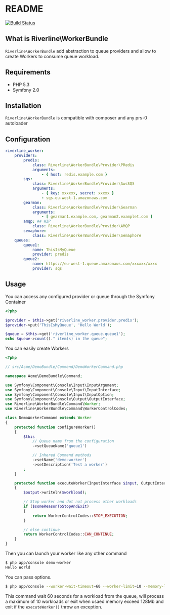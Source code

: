 # README

[![Build Status](https://secure.travis-ci.org/rcambien/riverline-worker-bundle.png)](http://travis-ci.org/rcambien/riverline-worker-bundle)

## What is Riverline\WorkerBundle

``Riverline\WorkerBundle`` add abstraction to queue providers and allow to create Workers to consume queue workload.

## Requirements

* PHP 5.3
* Symfony 2.0

## Installation

``Riverline\WorkerBundle`` is compatible with composer and any prs-0 autoloader

## Configuration

```yml
riverline_worker:
    providers:
        predis:
            class: Riverline\WorkerBundle\Provider\PRedis
            arguments:
                - { host: redis.example.com }
        sqs:
            class: Riverline\WorkerBundle\Provider\AwsSQS
            arguments:
                - { key: xxxxxx, secret: xxxxx }
                - sqs.eu-west-1.amazonaws.com
        gearman:
            class: Riverline\WorkerBundle\Provider\Gearman
            arguments:
                - [ gearman1.example.com, gearman2.examplet.com ]
        amqp: ## WIP
            class: Riverline\WorkerBundle\Provider\AMQP
        semaphore:
            class: Riverline\WorkerBundle\Provider\Semaphore
    queues:
        queue1:
            name: ThisIsMyQueue
            provider: predis
        queue2:
            name: https://eu-west-1.queue.amazonaws.com/xxxxxx/xxxx
            provider: sqs
```

## Usage

You can access any configured provider or queue through the Symfony Container

```php
<?php

$provider = $this->get('riverline_worker.provider.predis');
$provider->put('ThisIsMyQueue', 'Hello World');

$queue = $this->get('riverline_worker.queue.queue1');
echo $queue->count()." item(s) in the queue";
```

You can easily create Workers

```php
<?php

// src/Acme/DemoBundle/Command/DemoWorkerCommand.php

namespace Acme\DemoBundle\Command;

use Symfony\Component\Console\Input\InputArgument;
use Symfony\Component\Console\Input\InputInterface;
use Symfony\Component\Console\Input\InputOption;
use Symfony\Component\Console\Output\OutputInterface;
use Riverline\WorkerBundle\Command\Worker;
use Riverline\WorkerBundle\Command\WorkerControlCodes;

class DemoWorkerCommand extends Worker
{
    protected function configureWorker()
    {
        $this
            // Queue name from the configuration
            ->setQueueName('queue1')

            // Inhered Command methods
            ->setName('demo-worker')
            ->setDescription('Test a worker')
        ;
    }

    protected function executeWorker(InputInterface $input, OutputInterface $output, $workload)
    {
        $output->writeln($workload);

        // Stop worker and dot not process other workloads
        if ($someReasonToStopAndExit)
        {
            return WorkerControlCodes::STOP_EXECUTION;
        }

        // else continue
        return WorkerControlCodes::CAN_CONTINUE;
    }
}

```

Then you can launch your worker like any other command

```sh
$ php app/console demo-worker
Hello World
```

You can pass options.

```sh
$ php app/console --worker-wait-timeout=60 --worker-limit=10 --memory-limit=128 --worker-exit-on-exception
```

This command wait 60 seconds for a workload from the queue, will process a maximum of 10 workloads or exit when usaed memory exceed 128Mb and exit if the ``executeWorker()`` throw an exception.
